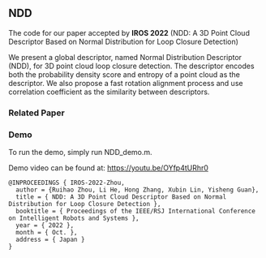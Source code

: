 ## NDD

The code for our paper accepted by  **IROS 2022** (NDD: A 3D Point Cloud Descriptor Based on Normal Distribution for Loop Closure Detection)


We present a global descriptor, named Normal Distribution Descriptor (NDD), for 3D point cloud loop closure detection. The descriptor encodes both the probability density score and entropy of a point cloud as the descriptor. We also propose a fast rotation alignment process and use correlation coefficient as the similarity between descriptors. 
### Related Paper

### Demo


To run the demo, simply run NDD_demo.m.


Demo video can be found at: https://youtu.be/OYfp4tURhr0



```
@INPROCEEDINGS { IROS-2022-Zhou,
  author = {Ruihao Zhou, Li He, Hong Zhang, Xubin Lin, Yisheng Guan},
  title = { NDD: A 3D Point Cloud Descriptor Based on Normal Distribution for Loop Closure Detection },
  booktitle = { Proceedings of the IEEE/RSJ International Conference on Intelligent Robots and Systems },
  year = { 2022 },
  month = { Oct. },
  address = { Japan }
}
```

